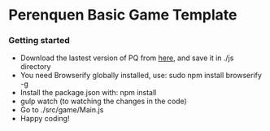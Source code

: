 # Perenquen Basic Game Template

### Getting started
  
  - Download the lastest version of PQ from [here](https://github.com/Nazariglez/perenquenjs/tree/dev-v1/build), and save it in ./js directory
  - You need Browserify globally installed, use: sudo npm install browserify -g
  - Install the package.json with: npm install
  - gulp watch (to watching the changes in the code)
  - Go to ./src/game/Main.js
  - Happy coding!
